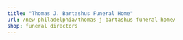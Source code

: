 ```yaml
---
title: "Thomas J. Bartashus Funeral Home"
url: /new-philadelphia/thomas-j-bartashus-funeral-home/
shop: funeral directors
---
```

